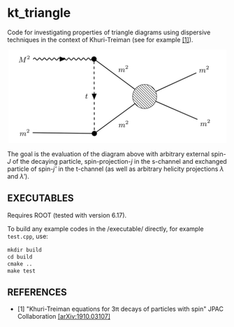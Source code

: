 # kt_triangle

Code for investigating properties of triangle diagrams using dispersive techniques in the context of Khuri-Treiman (see for example [[1]](https://arxiv.org/abs/1910.03107)).

<p align="center">
  <img width="500" src="./doc/tri_diagram.png">
</p>
The goal is the evaluation of the diagram above with arbitrary external spin-<em>J</em> of the decaying particle, spin-projection-<em>j</em> in the s-channel and exchanged particle of spin-<em>j'</em> in the t-channel (as well as arbitrary helicity projections <em>λ</em> and <em>λ'</em>).

## EXECUTABLES
Requires ROOT (tested with version 6.17).

To build any example codes in the /executable/ directly, for example `test.cpp`, use:
```
mkdir build
cd build
cmake ..
make test
````

## REFERENCES
* [1] "Khuri-Treiman equations for 3π decays of particles with spin" JPAC Collaboration [[arXiv:1910.03107]](https://arxiv.org/abs/1910.03107)
